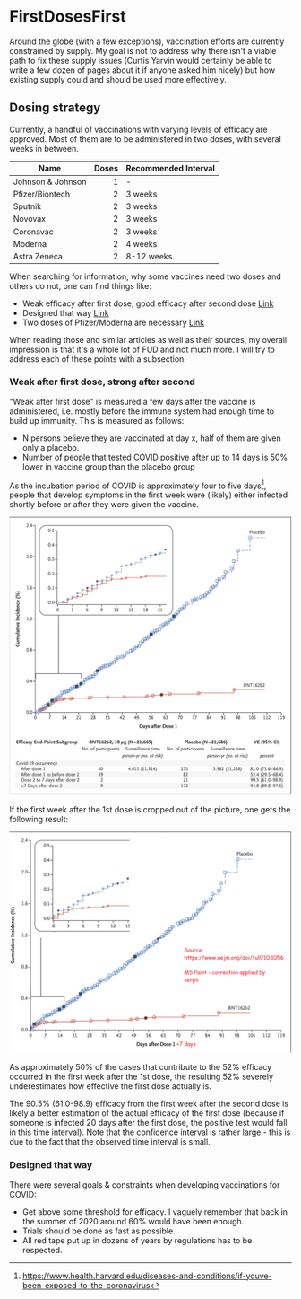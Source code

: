 # FirstDosesFirst

Around the globe (with a few exceptions), vaccination efforts are currently constrained by supply.
My goal is not to address why there isn't a viable path to fix these supply issues (Curtis Yarvin would certainly be able to write a few dozen of pages about it if anyone asked him nicely) but how existing supply could and should be used more effectively.

## Dosing strategy

Currently, a handful of vaccinations with varying levels of efficacy are approved.
Most of them are to be administered in two doses, with several weeks in between. 


| Name              | Doses | Recommended Interval |
| ----------------- | ----: | -------------------- |
| Johnson & Johnson |     1 | -                    |
| Pfizer/Biontech   |     2 | 3 weeks              |
| Sputnik           |     2 | 3 weeks              |
| Novovax           |     2 | 3 weeks              |
| Coronavac         |     2 | 3 weeks              |
| Moderna           |     2 | 4 weeks              |
| Astra Zeneca      |     2 | 8-12 weeks           |


When searching for information, why some vaccines need two doses and others do not, one can find things like:

- Weak efficacy after first dose, good efficacy after second dose [Link](https://www.healthline.com/health/why-two-doses-of-covid-vaccine#immunity-after-first-dose)
- Designed that way [Link](https://abc11.com/johnson-and-vaccine-covid-pfizer/10379441/)
- Two doses of Pfizer/Moderna are necessary [Link](https://jamanetwork.com/journals/jama/fullarticle/2776229)

When reading those and similar articles as well as their sources, my overall impression is that it's a whole lot of FUD and not much more.
I will try to address each of these points with a subsection.

### Weak after first dose, strong after second
"Weak after first dose" is measured a few days after the vaccine is administered, i.e. mostly before the immune system had enough time to build up immunity.
This is measured as follows:
- N persons believe they are vaccinated at day x, half of them are given only a placebo. 
- Number of people that tested COVID positive after up to 14 days is 50% lower in vaccine group than the placebo group

As the incubation period of COVID is approximately four to five days[^1], people that develop symptoms in the first week were (likely) either infected shortly before or after they were given the vaccine.

![Cases n days after 1st dose](writeup/img/days_after_d1.png)

If the first week after the 1st dose is cropped out of the picture, one gets the following result:

![Cases n days after 7 days after 1st dose](writeup/img/dad1_edit.png)

As approximately 50% of the cases that contribute to the 52% efficacy occurred in the first week after the 1st dose, the resulting 52% severely underestimates how effective the first dose actually is.

The 90.5% (61.0-98.9) efficacy from the first week after the second dose is likely a better estimation of the actual efficacy of the first dose (because if someone is infected 20 days after the first dose, the positive test would fall in this time interval).
Note that the confidence interval is rather large - this is due to the fact that the observed time interval is small.

### Designed that way

There were several goals & constraints when developing vaccinations for COVID:
- Get above some threshold for efficacy. I vaguely remember that back in the summer of 2020 around 60% would have been enough.
- Trials should be done as fast as possible.
- All red tape put up in dozens of years by regulations has to be respected.

[^1]: https://www.health.harvard.edu/diseases-and-conditions/if-youve-been-exposed-to-the-coronavirus

[^2]: https://www.businessinsider.com/moderna-designed-coronavirus-vaccine-in-2-days-2020-11?r=DE&IR=T